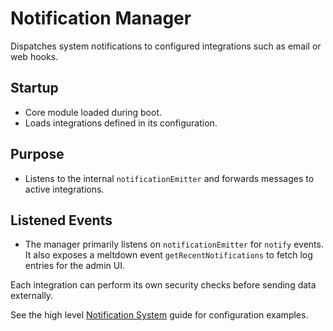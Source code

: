 # Notification Manager

Dispatches system notifications to configured integrations such as email or web hooks.

## Startup
- Core module loaded during boot.
- Loads integrations defined in its configuration.

## Purpose
- Listens to the internal `notificationEmitter` and forwards messages to active integrations.

## Listened Events
- The manager primarily listens on `notificationEmitter` for `notify` events. It also exposes a meltdown event `getRecentNotifications` to fetch log entries for the admin UI.

Each integration can perform its own security checks before sending data externally.

See the high level [Notification System](../notification_system.md) guide for configuration examples.
